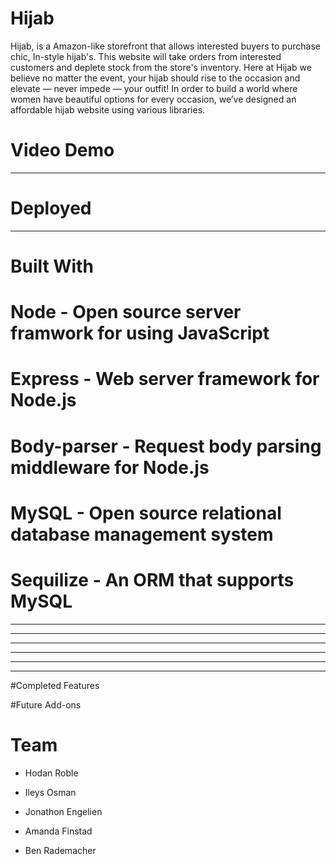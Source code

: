 # Hijab

Hijab, is a Amazon-like storefront that allows interested buyers to purchase chic, In-style hijab's. This website will take orders from interested customers and deplete stock from the store's inventory. Here at Hijab we believe no matter the event, your hijab should rise to the occasion and elevate — never impede — your outfit! In order to build a world where women have beautiful options for every occasion, we’ve designed an affordable hijab website using various libraries. 

# Video Demo
--------------
# Deployed 
-----------
# Built With

# Node - Open source server framwork for using JavaScript
# Express - Web server framework for Node.js
# Body-parser - Request body parsing middleware for Node.js
# MySQL - Open source relational database management system
# Sequilize - An ORM that supports MySQL

---
---
---
---
---
---

#Completed Features

#Future Add-ons 

# Team

* Hodan Roble

* Ileys Osman

* Jonathon Engelien

* Amanda Finstad

* Ben Rademacher
